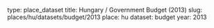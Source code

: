 type: place_dataset
title: Hungary / Government Budget (2013)
slug: places/hu/datasets/budget/2013
place: hu
dataset: budget
year: 2013
